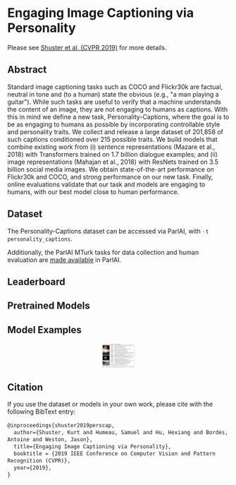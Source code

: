 # Engaging Image Captioning via Personality

Please see [Shuster et al. (CVPR 2019)](https://arxiv.org/abs/1810.10665) for more details.

## Abstract

Standard image captioning tasks such as COCO and Flickr30k are factual, neutral in tone and (to a human) state the obvious (e.g., "a man playing a guitar"). While such tasks are useful to verify that a machine understands the content of an image, they are not engaging to humans as captions. With this in mind we define a new task, Personality-Captions, where the goal is to be as engaging to humans as possible by incorporating controllable style and personality traits. We collect and release a large dataset of 201,858 of such captions conditioned over 215 possible traits. We build models that combine existing work from (i) sentence representations (Mazare et al., 2018) with Transformers trained on 1.7 billion dialogue examples; and (ii) image representations (Mahajan et al., 2018) with ResNets trained on 3.5 billion social media images. We obtain state-of-the-art performance on Flickr30k and COCO, and strong performance on our new task. Finally, online evaluations validate that our task and models are engaging to humans, with our best model close to human performance.

## Dataset

The Personality-Captions dataset can be accessed via ParlAI, with `-t personality_captions`.

Additionally, the ParlAI MTurk tasks for data collection and human evaluation
are [made available](https://github.com/facebookresearch/ParlAI/tree/master/parlai/mturk/tasks/personality_captions) in ParlAI.

## Leaderboard



## Pretrained Models

## Model Examples

<p align="center"><img width="15%" src="Examples.png" /></p>

## Citation

If you use the dataset or models in your own work, please cite with the following BibText entry:

    @inproceedings{shuster2019perscap,
      author={Shuster, Kurt and Humeau, Samuel and Hu, Hexiang and Bordes, Antoine and Weston, Jason},
      title={Engaging Image Captioning via Personality},
      booktitle = {2019 IEEE Conference on Computer Vision and Pattern Recognition (CVPR)},
      year={2019},
    }
